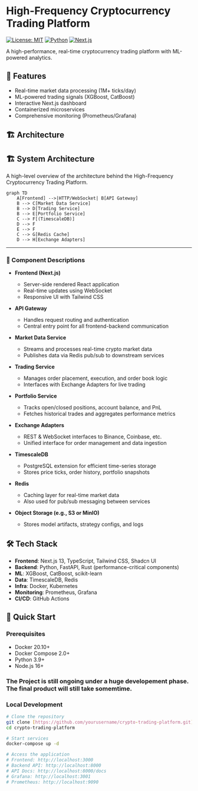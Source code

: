 # High-Frequency Cryptocurrency Trading Platform

[![License: MIT](https://img.shields.io/badge/License-MIT-yellow.svg)](https://opensource.org/licenses/MIT)
[![Python](https://img.shields.io/badge/python-3.9+-blue.svg)](https://www.python.org/downloads/)
[![Next.js](https://img.shields.io/badge/Next.js-13.0+-000000?logo=next.js)](https://nextjs.org/)

A high-performance, real-time cryptocurrency trading platform with ML-powered analytics.

## 🚀 Features

- Real-time market data processing (1M+ ticks/day)
- ML-powered trading signals (XGBoost, CatBoost)
- Interactive Next.js dashboard
- Containerized microservices
- Comprehensive monitoring (Prometheus/Grafana)

## 🏗 Architecture

## 🏗️ System Architecture

A high-level overview of the architecture behind the High-Frequency Cryptocurrency Trading Platform.

```mermaid
graph TD
    A[Frontend] -->|HTTP/WebSocket| B[API Gateway]
    B --> C[Market Data Service]
    B --> D[Trading Service]
    B --> E[Portfolio Service]
    C --> F[(TimescaleDB)]
    D --> F
    E --> F
    C --> G[Redis Cache]
    D --> H[Exchange Adapters]
```
---

### 📌 Component Descriptions

- **Frontend (Next.js)**  
  - Server-side rendered React application  
  - Real-time updates using WebSocket  
  - Responsive UI with Tailwind CSS

- **API Gateway**  
  - Handles request routing and authentication  
  - Central entry point for all frontend-backend communication

- **Market Data Service**  
  - Streams and processes real-time crypto market data  
  - Publishes data via Redis pub/sub to downstream services

- **Trading Service**  
  - Manages order placement, execution, and order book logic  
  - Interfaces with Exchange Adapters for live trading

- **Portfolio Service**  
  - Tracks open/closed positions, account balance, and PnL  
  - Fetches historical trades and aggregates performance metrics

- **Exchange Adapters**  
  - REST & WebSocket interfaces to Binance, Coinbase, etc.  
  - Unified interface for order management and data ingestion

- **TimescaleDB**  
  - PostgreSQL extension for efficient time-series storage  
  - Stores price ticks, order history, portfolio snapshots

- **Redis**  
  - Caching layer for real-time market data  
  - Also used for pub/sub messaging between services

- **Object Storage (e.g., S3 or MinIO)**  
  - Stores model artifacts, strategy configs, and logs


## 🛠 Tech Stack

- **Frontend**: Next.js 13, TypeScript, Tailwind CSS, Shadcn UI
- **Backend**: Python, FastAPI, Rust (performance-critical components)
- **ML**: XGBoost, CatBoost, scikit-learn
- **Data**: TimescaleDB, Redis
- **Infra**: Docker, Kubernetes
- **Monitoring**: Prometheus, Grafana
- **CI/CD**: GitHub Actions

## 🚀 Quick Start

### Prerequisites

- Docker 20.10+
- Docker Compose 2.0+
- Python 3.9+
- Node.js 16+
### The Project is still ongoing under a huge developement phase. The final product will still take somemtime.
### Local Development

```bash
# Clone the repository
git clone [https://github.com/yourusername/crypto-trading-platform.git](https://github.com/yourusername/crypto-trading-platform.git)
cd crypto-trading-platform

# Start services
docker-compose up -d

# Access the application
# Frontend: http://localhost:3000
# Backend API: http://localhost:8000
# API Docs: http://localhost:8000/docs
# Grafana: http://localhost:3001
# Prometheus: http://localhost:9090
